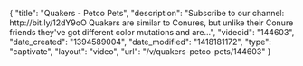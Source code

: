 {
    "title": "Quakers - Petco Pets",
    "description": "Subscribe to our channel: http:\/\/bit.ly\/12dY9oO Quakers are similar to Conures, but unlike their Conure friends they've got different color mutations and are...",
    "videoid": "144603",
    "date_created": "1394589004",
    "date_modified": "1418181172",
    "type": "captivate",
    "layout": "video",
    "url": "\/v\/quakers-petco-pets\/144603"
}